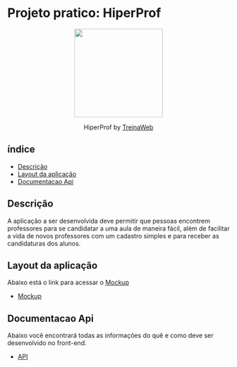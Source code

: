 # Projeto pratico: HiperProf
<p align="center">
  <img src="https://github.com/treinaweb.png" width="200">
</p>


<p align="center">
    HiperProf by <a href="https://github.com/treinaweb">TreinaWeb</a>
</p>

## índice
- [Descrição](#descrição)
- [Layout da aplicação](#layout-da-aplicação)
- [Documentacao Api](#documentacao-Api)

## Descrição

A aplicação a ser desenvolvida deve permitir que pessoas encontrem professores para se candidatar
a uma aula de maneira fácil, além de facilitar a vida de novos professores com um cadastro simples e
para receber as candidaturas dos alunos.

## Layout da aplicação

Abaixo está o link para acessar o [Mockup](https://pt.wikipedia.org/wiki/Mockup) 

- [Mockup](https://www.figma.com/file/RHvYRKfQe1rpVxpytGUcux/HIPER-PROF?node-id=0%3A1)

## Documentacao Api

Abaixo você encontrará todas as informações do quê e como deve ser desenvolvido no front-end.

- [API](https://alunos.treinaweb.com.br/hyperprof/doc.html#tag/Me)


